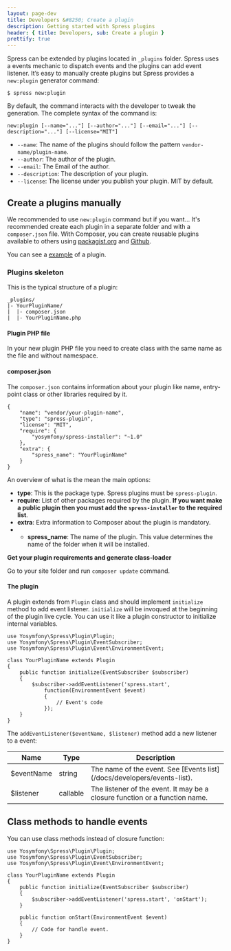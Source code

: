 ```yaml
---
layout: page-dev
title: Developers &#8250; Create a plugin
description: Getting started with Spress plugins
header: { title: Developers, sub: Create a plugin }
prettify: true
---
```

Spress can be extended by plugins located in `_plugins` folder. Spress uses a 
events mechanic to dispatch events and the plugins can add event listener.
It’s easy to manually create plugins but Spress provides a `new:plugin` generator command:

```
$ spress new:plugin
```

By default, the command interacts with the developer to tweak the generation.
The complete syntax of the command is:

```
new:plugin [--name="..."] [--author="..."] [--email="..."] [--description="..."] [--license="MIT"]
```

* `--name`: The name of the plugins should follow the pattern `vendor-name/plugin-name`.
* `--author`: The author of the plugin.
* `--email`: The Email of the author.
* `--description`: The description of your plugin.
* `--license`: The license under you publish your plugin. MIT by default.

## Create a plugins manually

We recommended to use `new:plugin` command but if you want... It's recommended
create each plugin in a separate folder and with a `composer.json` file. With 
Composer, you can create reusable plugins available to others
using [packagist.org](https://packagist.org/) and [Github](https://github.com/).

You can see a [example](https://github.com/spress/Github-metadata-plugin) of a plugin.

### Plugins skeleton

This is the typical structure of a plugin:

```
_plugins/
|- YourPluginName/
|  |- composer.json
|  |- YourPluginName.php
```

#### Plugin PHP file

In your new plugin PHP file you need to create class with the same name as the file and without namespace.

#### composer.json

The `composer.json` contains information about your plugin like name,
entry-point class or other libraries required by it.

```
{
    "name": "vendor/your-plugin-name",
    "type": "spress-plugin",
    "license": "MIT",
    "require": {
        "yosymfony/spress-installer": "~1.0"
    },
    "extra": {
        "spress_name": "YourPluginName"
    }
}
```

An overview of what is the mean the main options:

* **type**: This is the package type. Spress plugins must be `spress-plugin`.
* **require**: List of other packages required by the plugin. **If you want make
a public plugin then you must add the `spress-installer` to the required list**.
* **extra**: Extra information to Composer about the plugin is mandatory.
* * **spress_name**: The name of the plugin. This value determines the name of the folder when it will be installed.

**Get your plugin requirements and generate class-loader**

Go to your site folder and run `composer update` command.

#### The plugin

A plugin extends from `Plugin` class and should implement `initialize` method
to add event listener. `initialize` will be invoqued at the beginning of the 
plugin live cycle. You can use it like a plugin constructor to initialize internal
variables.

```
use Yosymfony\Spress\Plugin\Plugin;
use Yosymfony\Spress\Plugin\EventSubscriber;
use Yosymfony\Spress\Plugin\Event\EnvironmentEvent;

class YourPluginName extends Plugin
{
    public function initialize(EventSubscriber $subscriber)
    {
        $subscriber->addEventListener('spress.start', 
            function(EnvironmentEvent $event)
            {
                // Event's code
            });
    }
}
```

The `addEventListener($eventName, $listener)` method add a new listener to a event:

<table class="table">
    <thead>
        <tr>
            <th class="col-sm-2">Name</th>
            <th>Type</th>
            <th>Description</th>
        </tr>
    </thead>
    <tbody>
        <tr>
            <td>$eventName</td>
            <td>string</td>
            <td markdown="1">
                The name of the event.
                See [Events list](/docs/developers/events-list).
            </td>
        </tr>
        <tr>
            <td>$listener</td>
            <td>callable</td>
            <td>
                The listener of the event. It may be a closure function or a 
                function name.
            </td>
        </tr>
    </tbody>
</table>

## Class methods to handle events

You can use class methods instead of closure function:

```
use Yosymfony\Spress\Plugin\Plugin;
use Yosymfony\Spress\Plugin\EventSubscriber;
use Yosymfony\Spress\Plugin\Event\EnvironmentEvent;

class YourPluginName extends Plugin
{
    public function initialize(EventSubscriber $subscriber)
    {
        $subscriber->addEventListener('spress.start', 'onStart');
    }
    
    public function onStart(EnvironmentEvent $event)
    {
        // Code for handle event.
    }
}
```
